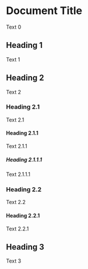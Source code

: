 # Document Title

Text 0

## Heading 1

Text 1

## Heading 2

Text 2

### Heading 2.1

Text 2.1

#### Heading 2.1.1

Text 2.1.1

##### Heading 2.1.1.1

Text 2.1.1.1

### Heading 2.2

Text 2.2

#### Heading 2.2.1

Text 2.2.1

## Heading 3

Text 3
